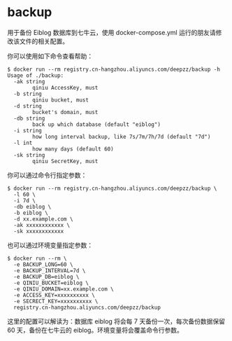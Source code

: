 # backup

用于备份 Eiblog 数据库到七牛云，使用 docker-compose.yml 运行的朋友请修改该文件的相关配置。

你可以使用如下命令查看帮助：
```
$ docker run --rm registry.cn-hangzhou.aliyuncs.com/deepzz/backup -h
Usage of ./backup:
  -ak string
    	qiniu AccessKey, must
  -b string
    	qiniu bucket, must
  -d string
    	bucket's domain, must
  -db string
    	back up which database (default "eiblog")
  -i string
    	how long interval backup, like 7s/7m/7h/7d (default "7d")
  -l int
    	how many days (default 60)
  -sk string
    	qiniu SecretKey, must
```

你可以通过命令行指定参数：
```
$ docker run --rm registry.cn-hangzhou.aliyuncs.com/deepzz/backup \
  -l 60 \
  -i 7d \
  -db eiblog \
  -b eiblog \
  -d xx.example.com \
  -ak xxxxxxxxxxxx \
  -sk xxxxxxxxxxxx
```

也可以通过环境变量指定参数：
```
$ docker run --rm \
  -e BACKUP_LONG=60 \
  -e BACKUP_INTERVAL=7d \
  -e BACKUP_DB=eiblog \
  -e QINIU_BUCKET=eiblog \
  -e QINIU_DOMAIN=xx.example.com \
  -e ACCESS_KEY=xxxxxxxxxx \
  -e SECRECT_KEY=xxxxxxxxxx \
  registry.cn-hangzhou.aliyuncs.com/deepzz/backup
```
这里的配置可以解读为：数据库 eiblog 将会每 7 天备份一次，每次备份数据保留 60 天，备份在七牛云的 eiblog。环境变量将会覆盖命令行参数。
